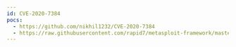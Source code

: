 ```yaml
---
id: CVE-2020-7384
pocs:
  - https://github.com/nikhil1232/CVE-2020-7384
  - https://raw.githubusercontent.com/rapid7/metasploit-framework/master/modules/exploits/unix/fileformat/metasploit_msfvenom_apk_template_cmd_injection.rb
---
```

